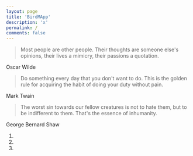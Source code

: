 ```yaml
---
layout: page
title: 'BirdMApp'
description: 'x'
permalink: /
comments: false
---
```


<div class="carousel">
  <div class="carousel-inner">
    <div class="item active">
      <div class="container">
        <blockquote>
          Most people are other people. Their thoughts are someone else's opinions, their lives a mimicry, their passions a quotation.
        </blockquote>
        <p class="author">Oscar Wilde</p>
      </div>
    </div>
    <div class="item">
      <div class="container">
        <blockquote>
          Do something every day that you don't want to do. This is the golden rule for acquiring the habit of doing your duty without pain.
        </blockquote>
        <p class="author">Mark Twain</p>
      </div>
    </div>
    <div class="item">
      <div class="container">
        <blockquote>
          The worst sin towards our fellow creatures is not to hate them, but to be indifferent to them. That's the essence of inhumanity.
        </blockquote>
        <p class="author">George Bernard Shaw</p>
      </div>
    </div>
  </div>
  <a class="carousel-control left">
    <span class="arrow left"></span>
  </a>
  <a class="carousel-control right">
    <span class="arrow right"></span>
  </a>
  <ol class="carousel-indicators">
    <li class="active"></li>
    <li></li>
    <li></li>
  </ol>
</div>
